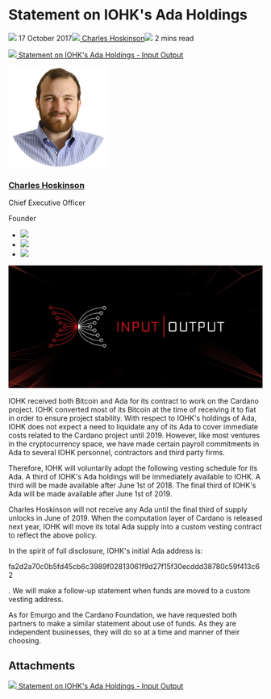 # Statement on IOHK's Ada Holdings
![](img/2017-10-17-statement-on-iohks-ada-holdings.002.png) 17 October 2017![](img/2017-10-17-statement-on-iohks-ada-holdings.002.png)[ Charles Hoskinson](/en/blog/authors/charles-hoskinson/page-1/)![](img/2017-10-17-statement-on-iohks-ada-holdings.003.png) 2 mins read

![](img/2017-10-17-statement-on-iohks-ada-holdings.004.png)[ Statement on IOHK's Ada Holdings - Input Output](https://ucarecdn.com/532de2c0-d7bf-4838-b70e-2551cf806e32/-/inline/yes/ "Statement on IOHK's Ada Holdings - Input Output")

![Charles Hoskinson](img/2017-10-17-statement-on-iohks-ada-holdings.005.png)[](/en/blog/authors/charles-hoskinson/page-1/)
### [**Charles Hoskinson**](/en/blog/authors/charles-hoskinson/page-1/)
Chief Executive Officer

Founder

- ![](img/2017-10-17-statement-on-iohks-ada-holdings.006.png)[](mailto:charles.hoskinson@iohk.io "Email")
- ![](img/2017-10-17-statement-on-iohks-ada-holdings.007.png)[](tmp///www.youtube.com/watch?v=Ja9D0kpksxw "YouTube")
- ![](img/2017-10-17-statement-on-iohks-ada-holdings.008.png)[](tmp///twitter.com/IOHK_Charles "Twitter")

![Statement on IOHK's Ada Holdings](img/2017-10-17-statement-on-iohks-ada-holdings.009.jpeg)

IOHK received both Bitcoin and Ada for its contract to work on the Cardano project. IOHK converted most of its Bitcoin at the time of receiving it to fiat in order to ensure project stability. With respect to IOHK's holdings of Ada, IOHK does not expect a need to liquidate any of its Ada to cover immediate costs related to the Cardano project until 2019. However, like most ventures in the cryptocurrency space, we have made certain payroll commitments in Ada to several IOHK personnel, contractors and third party firms.

Therefore, IOHK will voluntarily adopt the following vesting schedule for its Ada. A third of IOHK's Ada holdings will be immediately available to IOHK. A third will be made available after June 1st of 2018. The final third of IOHK's Ada will be made available after June 1st of 2019.

Charles Hoskinson will not receive any Ada until the final third of supply unlocks in June of 2019. When the computation layer of Cardano is released next year, IOHK will move its total Ada supply into a custom vesting contract to reflect the above policy.

In the spirit of full disclosure, IOHK's initial Ada address is: 

[](https://cardanoexplorer.com/tx/fa2d2a70c0b5fd45cb6c3989f02813061f9d27f15f30ecddd38780c59f413c62)

fa2d2a70c0b5fd45cb6c3989f02813061f9d27f15f30ecddd38780c59f413c62

. We will make a follow-up statement when funds are moved to a custom vesting address.

As for Emurgo and the Cardano Foundation, we have requested both partners to make a similar statement about use of funds. As they are independent businesses, they will do so at a time and manner of their choosing.
## **Attachments**
![](img/2017-10-17-statement-on-iohks-ada-holdings.004.png)[ Statement on IOHK's Ada Holdings - Input Output](https://ucarecdn.com/532de2c0-d7bf-4838-b70e-2551cf806e32/-/inline/yes/ "Statement on IOHK's Ada Holdings - Input Output")
